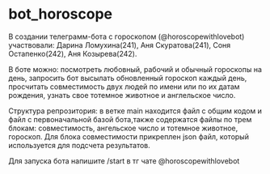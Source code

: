 # bot_horoscope
В создании телеграмм-бота с гороскопом (@horoscopewithlovebot) участвовали: Дарина Ломухина(241), Аня Скуратова(241), Соня Остапенко(242), Аня Козырева(242).

В боте можно: посмотреть любовный, рабочий и обычный гороскопы на день, запросить бот высылать обновленный гороскоп каждый день, просчитать совместимость двух людей по имени или по их датам рождения, узнать свое тотемное животное и англельское число.

Структура репрозитория: в ветке main находится файл с общим кодом и файл с первоначальной базой бота,также содержатся файлы по трем блокам: совместимость, ангельское число и тотемное животное, гороскоп. Для блока совместимости прикреплен json файл, который используется для подсчета результатов.

Для запуска бота напишите /start в тг чате @horoscopewithlovebot
